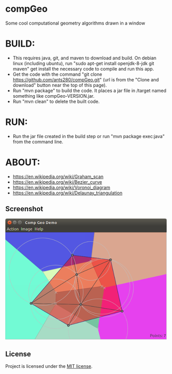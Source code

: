 # compGeo
Some cool computational geometry algorithms drawn in a window

# BUILD:
* This requires java, git, and maven to download and build.  On debian linux (including ubuntu), run "sudo apt-get install openjdk-8-jdk git maven" get install the necessary code to compile and run this app.
* Get the code with the command "git clone https://github.com/ants280/compGeo.git" (url is from the "Clone and download" button near the top of this page).
* Run "mvn package" to build the code.  It places a jar file in /target named something like compGeo-VERSION.jar.
* Run "mvn clean" to delete the built code.
# RUN:
* Run the jar file created in the build step or run "mvn package exec:java" from the command line.
# ABOUT:
* https://en.wikipedia.org/wiki/Graham_scan
* https://en.wikipedia.org/wiki/Bezier_curve
* https://en.wikipedia.org/wiki/Voronoi_diagram
* https://en.wikipedia.org/wiki/Delaunay_triangulation

## Screenshot
![slideGame screenshot](screenshot.png)

## License
Project is licensed under the [MIT license](LICENSE).

